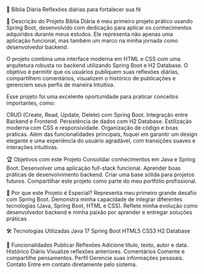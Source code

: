 📖 Bíblia Diária
Reflexões diárias para fortalecer sua fé

🚀 Descrição do Projeto
Bíblia Diária é meu primeiro projeto prático usando Spring Boot, desenvolvido com dedicação para aplicar os conhecimentos adquiridos durante meus estudos. Ele representa não apenas uma aplicação funcional, mas também um marco na minha jornada como desenvolvedor backend.

O projeto combina uma interface moderna em HTML e CSS com uma arquitetura robusta no backend utilizando Spring Boot e H2 Database. O objetivo é permitir que os usuários publiquem suas reflexões diárias, compartilhem comentários, visualizem o histórico de publicações e gerenciem seus perfis de maneira intuitiva.

Esse projeto foi uma excelente oportunidade para praticar conceitos importantes, como:

CRUD (Create, Read, Update, Delete) com Spring Boot.
Integração entre Backend e Frontend.
Persistência de dados com H2 Database.
Estilização moderna com CSS e responsividade.
Organização de código e boas práticas.
Além das funcionalidades principais, foquei em garantir um design elegante e uma experiência do usuário agradável, com transições suaves e interações intuitivas.

🏆 Objetivos com este Projeto
Consolidar conhecimentos em Java e Spring Boot.
Desenvolver uma aplicação full-stack funcional.
Aprender boas práticas de desenvolvimento backend.
Criar uma base sólida para projetos futuros.
Compartilhar este projeto como parte do meu portfólio profissional.

💼 Por que este Projeto é Especial?
Representa meu primeiro grande desafio com Spring Boot.
Demonstra minha capacidade de integrar diferentes tecnologias (Java, Spring Boot, HTML e CSS).
Reflete minha evolução como desenvolvedor backend e minha paixão por aprender e entregar soluções práticas

🛠️ Tecnologias Utilizadas
Java 17
Spring Boot
HTML5
CSS3
H2 Database

📑 Funcionalidades
Publicar Reflexões
Adicione título, texto, autor e data.
Histórico Diário
Visualize reflexões anteriores.
Comentários
Comente e compartilhe pensamentos.
Perfil
Gerencie suas informações pessoais.
Contato
Entre em contato diretamente pelo sistema.
